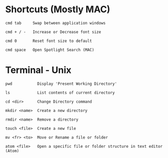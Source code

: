 # Shortcuts (Mostly MAC)
    cmd tab     Swap between application windows

    cmd + / -   Increase or Decrease font size

    cmd 0       Reset font size to default

    cmd space   Open Spotlight Search (MAC)


# Terminal - Unix
    pwd           Display 'Present Working Directory'

    ls            List contents of current directory

    cd <dir>      Change Directory command

    mkdir <name>  Create a new directory

    rmdir <name>  Remove a directory

    touch <file>  Create a new file

    mv <fr> <to>  Move or Rename a file or folder

    atom <file>   Open a specific file or folder structure in text editor (Atom)